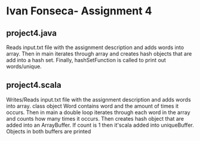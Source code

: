 # Ivan Fonseca- Assignment 4
## project4.java
Reads input.txt file with the assignment description and adds words into array.
Then in main iterates through array and creates hash objects that are add into 
a hash set. Finally, hashSetFunction is called to print out words/unique.
## project4.scala
Writes/Reads input.txt file with the assignment description and adds words into array.
class object Word contains word and the amount of times it occurs.
Then in main a double loop iterates through each word in the array and counts how many times
it occurs. Then creates hash object that are added into an ArrayBuffer. If count is 1 then it'scala
added into uniqueBuffer. Objects in both buffers are printed
